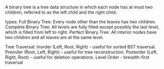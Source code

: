 A binary tree is a tree data structure in which each node has at most two children, referred to as the left child and the right child.

types:
Full Binary Tree: Every node other than the leaves has two children.
Complete Binary Tree: All levels are fully filled except possibly the last level, which is filled from left to right.
Perfect Binary Tree: All interior nodes have two children and all leaves are at the same level.

Tree Traversal:
Inorder (Left, Root, Right) - useful for sorted BST traversal.
Preorder (Root, Left, Right) - useful for tree reconstruction.
Postorder (Left, Right, Root) - useful for deletion operations.
Level Order - breadth-first traversal
